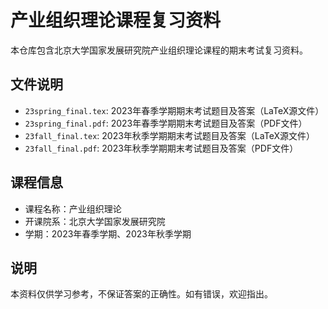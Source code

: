 # 产业组织理论课程复习资料

本仓库包含北京大学国家发展研究院产业组织理论课程的期末考试复习资料。

## 文件说明

- `23spring_final.tex`: 2023年春季学期期末考试题目及答案（LaTeX源文件）
- `23spring_final.pdf`: 2023年春季学期期末考试题目及答案（PDF文件）
- `23fall_final.tex`: 2023年秋季学期期末考试题目及答案（LaTeX源文件）
- `23fall_final.pdf`: 2023年秋季学期期末考试题目及答案（PDF文件）

## 课程信息

- 课程名称：产业组织理论
- 开课院系：北京大学国家发展研究院
- 学期：2023年春季学期、2023年秋季学期

## 说明

本资料仅供学习参考，不保证答案的正确性。如有错误，欢迎指出。 